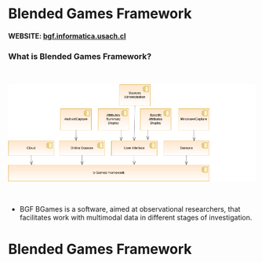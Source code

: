 # Blended Games Framework

#### WEBSITE: [bgf.informatica.usach.cl](bgf.informatica.usach.cl)


### What is Blended Games Framework?
<br>

![GITPITCH](bgf.informatica.usach.cl/assets/images/arq.png)

<br>

- BGF BGames is a software, aimed at observational researchers, that facilitates work with multimodal data in different stages of investigation.


# Blended Games Framework
